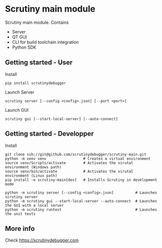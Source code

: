 # Scrutiny main module


Scrutiny main module. Contains
 - Server
 - QT GUI 
 - CLI for build toolchain integration
 - Python SDK


## Getting started - User

Install 

```
pip install scrutinydebugger
```

Launch Server
```
scrutiny server [--config <config>.json] [--port <port>]
```

Launch GUI
```
scrutiny gui [--start-local-server] [--auto-connect]
```

## Getting started - Developper 

Install

```
git clone ssh://git@github.com/scrutinydebugger/scrutiny-main.git
python -m venv venv                 # Creates a virtual environment
source venv/Scripts/activate        # Activates the virutal environment (Windows path)
source venv/bin/activate            # Activates the virutal environment (Linux path)
pip install -e scrutiny-main[dev]   # Installs Scrutiny in development mode

python -m scrutiny server [--config <config>.json]          # Launches scrutiny server
python -m scrutiny gui --start-local-server --auto-connect  # Launches the GUI with a local server
python -m scrutiny runtest                                  # Launches the unit tests
```

## More info

Check https://scrutinydebugger.com
